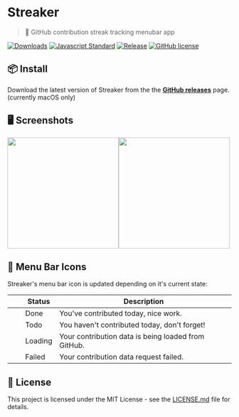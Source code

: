 # Streaker
> 🐙 GitHub contribution streak tracking menubar app

[![Downloads](https://img.shields.io/github/downloads/jamiestraw/streaker/total.svg)](https://github.com/feross/standard)
[![Javascript Standard](https://img.shields.io/badge/code%20style-standard-brightgreen.svg)](https://github.com/feross/standard)
[![Release](https://img.shields.io/github/release/jamiestraw/streaker.svg)](https://github.com/jamiestraw/streaker/releases)
[![GitHub license](https://img.shields.io/badge/license-MIT-blue.svg)](https://raw.githubusercontent.com/jamiestraw/streaker/master/LICENSE.md)

## 📦 Install

Download the latest version of Streaker from the the **[GitHub releases](https://github.com/jamiestraw/streaker/releases)** page. (currently macOS only)

## 🖥 Screenshots

<img src="https://github.com/jamiestraw/streaker/raw/master/screenshots/light.png" width="250"><img src="https://github.com/jamiestraw/streaker/raw/master/screenshots/dark.png" width="250">

## 🐙 Menu Bar Icons

Streaker's menu bar icon is updated depending on it's current state:

| | Status | Description |
| ------ | ---- | ----------- |
| <img src="https://github.com/jamiestraw/streaker/raw/master/app/icons/macos/doneTemplate@2x.png" width="16"> | Done | You've contributed today, nice work. |
| <img src="https://github.com/jamiestraw/streaker/raw/master/app/icons/macos/todoTemplate@2x.png" width="16"> | Todo | You haven't contributed today, don't forget! |
| <img src="https://github.com/jamiestraw/streaker/raw/master/app/icons/macos/loadTemplate@2x.png" width="16"> | Loading | Your contribution data is being loaded from GitHub. |
| <img src="https://github.com/jamiestraw/streaker/raw/master/app/icons/macos/failTemplate@2x.png" width="16"> | Failed | Your contribution data request failed. |

## 📄 License

This project is licensed under the MIT License - see the [LICENSE.md](LICENSE.md) file for details.

